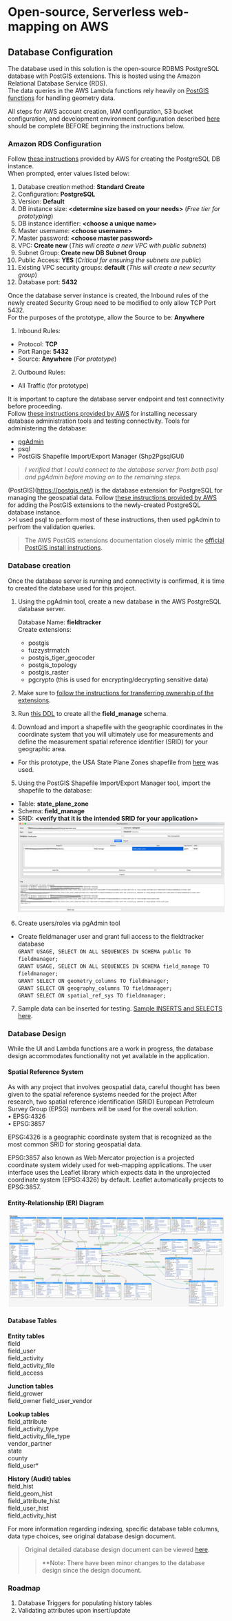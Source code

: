 # Open-source, Serverless web-mapping on AWS
## Database Configuration

The database used in this solution is the open-source RDBMS PostgreSQL database with PostGIS extensions.  This is hosted using the Amazon Relational Database Service (RDS).  
The data queries in the AWS Lambda functions rely heavily on [PostGIS functions](https://postgis.net/docs/reference.html) for handling geometry data.  

All steps for AWS account creation,  IAM configuration, S3 bucket configuration, and development environment configuration described [here](../README.md) should be complete BEFORE beginning the instructions below.  

### Amazon RDS Configuration
Follow [these instructions](https://docs.aws.amazon.com/AmazonRDS/latest/UserGuide/CHAP_GettingStarted.CreatingConnecting.PostgreSQL.html) provided by AWS for creating the PostgreSQL DB instance.  
When prompted, enter values listed below:  
1.  Database creation method: __Standard Create__
2.  Configuration: __PostgreSQL__
3.  Version: __Default__
4.  DB instance size: __&lt;determine size based on your needs&gt;__ (*Free tier for prototyping*)
5.  DB instance identifier: __&lt;choose a unique name&gt;__
6.  Master username: __&lt;choose username&gt;__
7.  Master password: __&lt;choose master password&gt;__
8.  VPC: __Create new__ (*This will create a new VPC with public subnets*)  
9.  Subnet Group: __Create new DB Subnet Group__  
10. Public Access: __YES__ (*Critical for ensuring the subnets are public*)  
11. Existing VPC security groups: __default__ (*This will create a new security group*)  
12. Database port: __5432__  

Once the database server instance is created, the Inbound rules of the newly created Security Group need to be modified to only allow TCP Port 5432.  
For the purposes of the prototype, allow the Source to be: __Anywhere__  
1. Inbound Rules: 
  * Protocol: __TCP__  
  * Port Range: __5432__  
  * Source: __Anywhere__ (*For prototype*)  
2. Outbound Rules:   
  * All Traffic (for prototype)  
  
It is important to capture the database server endpoint and test connectivity before proceeding.  
Follow [these instructions provided by AWS](https://docs.aws.amazon.com/AmazonRDS/latest/UserGuide/CHAP_GettingStarted.CreatingConnecting.PostgreSQL.html#CHAP_GettingStarted.Connecting.PostgreSQL) for installing necessary database administration tools and testing connectivity. 
Tools for administering the database: 
* [pgAdmin](http://www.pgadmin.org/)
* psql
* PostGIS Shapefile Import/Export Manager (Shp2PgsqlGUI)

> *I verified that I could connect to the database server from both psql and pgAdmin before moving on to the remaining steps.*  

(PostGIS)(https://postgis.net/) is the database extension for PostgreSQL for managing the geospatial data. 
Follow [these instructions provided by AWS](https://docs.aws.amazon.com/AmazonRDS/latest/UserGuide/Appendix.PostgreSQL.CommonDBATasks.html#Appendix.PostgreSQL.CommonDBATasks.PostGIS) for adding the PostGIS extensions to the newly-created PostgreSQL database instance.   
&gt;&gt;I used psql to perform most of these instructions, then used pgAdmin to perfrom the validation queries.   

> The AWS PostGIS extensions documentation closely mimic the [official PostGIS install instructions](https://postgis.net/install/).

### Database creation
Once the database server is running and connectivity is confirmed, it is time to created the database used for this project.   

1. Using the pgAdmin tool, create a new database in the AWS PostgreSQL database server. 

    Database Name: __fieldtracker__  
    Create extensions: 
      * postgis
      * fuzzystrmatch
      * postgis_tiger_geocoder
      * postgis_topology
      * postgis_raster
      * pgcrypto (this is used for encrypting/decrypting sensitive data)

2. Make sure to [follow the instructions for transferring ownership of the extensions](https://docs.aws.amazon.com/AmazonRDS/latest/UserGuide/Appendix.PostgreSQL.CommonDBATasks.html#Appendix.PostgreSQL.CommonDBATasks.PostGIS).

3. Run [this DDL](DDL/initial/field_tracker.sql) to create all the __field_manage__ schema.

4. Download and import a shapefile with the geographic coordinates in the coordinate system that you will ultimately use for measurements and define the measurement spatial reference identifier (SRID) for your geographic area. 
  * For this prototype, the USA State Plane Zones shapefile from [here](https://hub.arcgis.com/datasets/23178a639bdc4d658816b3ea8ee6c3ae_0?page=10) was used.

5. Using the PostGIS Shapefile Import/Export Manager tool, import the shapefile to the database:
  * Table: __state_plane_zone__
  * Schema: __field_manage__
  * SRID: __&lt;verify that it is the intended SRID for your application&gt;__
  ![Shapefile Import](shapefileImportScreenshot.png)

6. Create users/roles via pgAdmin tool
  * Create fieldmanager user and grant full access to the fieldtracker database  
  `GRANT USAGE, SELECT ON ALL SEQUENCES IN SCHEMA public TO fieldmanager;`  
  `GRANT USAGE, SELECT ON ALL SEQUENCES IN SCHEMA field_manage TO fieldmanager;  `  
  `GRANT SELECT ON geometry_columns TO fieldmanager;  `  
  `GRANT SELECT ON geography_columns TO fieldmanager;  `  
  `GRANT SELECT ON spatial_ref_sys TO fieldmanager;  `  

7. Sample data can be inserted for testing.  [Sample INSERTS and SELECTS here](sampleQueries/SQL_Statements.sql). 

### Database Design
While the UI and Lambda functions are a work in progress, the database design accommodates functionality not yet available in the application.  

#### Spatial Reference System
As with any project that involves geospatial data, careful thought has been given to the spatial reference systems needed for the project  After research, two spatial reference identification (SRID) European Petroleum Survey Group (EPSG) numbers will be used for the overall solution.    
•	EPSG:4326  
•	EPSG:3857 

EPSG:4326 is a geographic coordinate system that is recognized as the most common SRID for storing geospatial data.    

EPSG:3857 also known as Web Mercator projection is a projected coordinate system widely used for web-mapping applications. 
The user interface uses the Leaflet library which expects data in the unprojected coordinate system (EPSG:4326) by default.  Leaflet automatically projects to  EPSG:3857.

#### Entity-Relationship (ER) Diagram
![ER Diagram](fieldtracker.png)

#### Database Tables

__Entity tables__  
field  
field_user  
field_activity  
field_activity_file  
field_access  

__Junction tables__  
field_grower  
field_owner
field_user_vendor

__Lookup tables__  
field_attribute  
field_activity_type  
field_activity_file_type  
vendor_partner  
state  
county  
field_user*  

__History (Audit) tables__  
field_hist  
field_geom_hist  
field_attribute_hist  
field_user_hist  
field_activity_hist  

For more information regarding indexing, specific database table columns, data type choices, see original database design document. 

> Original detailed database design document can be viewed [here](https://amyfarleysitefiles.s3.amazonaws.com/www/geog868/final/afarley_final.docx).  
>>**Note: There have been minor changes to the database design since the design document.

### Roadmap
1. Database Triggers for populating history tables
2. Validating attributes upon insert/update


